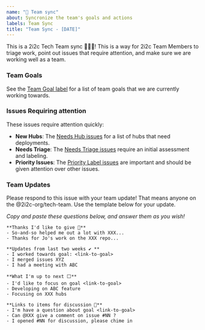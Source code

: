```yaml
---
name: "🙌 Team sync"
about: Syncronize the team's goals and actions
labels: Team Sync
title: "Team Sync - [DATE]"
---
```


This is a 2i2c Tech Team sync 🎉🎉🎉! This is a way for 2i2c Team Members to triage work, point out issues that require attention, and make sure we are working well as a team.

### Team Goals

See the [Team Goal label](https://github.com/2i2c-org/pilot-hubs/issues?q=is%3Aissue+is%3Aopen+sort%3Aupdated-desc+label%3Agoal) for a list of team goals that we are currently working towards.

### Issues Requiring attention

These issues require attention quickly:

- **New Hubs**: The [Needs Hub issues](https://github.com/2i2c-org/pilot-hubs/issues?q=is%3Aissue+is%3Aopen+sort%3Aupdated-desc+label%3A%22Needs+Hub%22) for a list of hubs that need deployments.
- **Needs Triage**: The [Needs Triage issues](https://github.com/2i2c-org/pilot/issues?q=is%3Aissue+is%3Aopen+sort%3Aupdated-desc+label%3Aneeds%3Atriage) require an initial assessment and labeling.
- **Priority Issues**: The [Priority Label issues](https://github.com/2i2c-org/pilot-hubs/issues?q=is%3Aissue+is%3Aopen+sort%3Aupdated-desc+label%3Apriority) are important and should be given attention over other issues.

### Team Updates

Please respond to this issue with your team update! That means anyone on the @2i2c-org/tech-team. Use the template below for your update.

_Copy and paste these questions below, and answer them as you wish!_

```
**Thanks I'd like to give 🙌**
- So-and-so helped me out a lot with XXX...
- Thanks for Jo's work on the XXX repo...

**Updates from last two weeks ✔ **
- I worked towards goal: <link-to-goal>
- I merged issues XYZ
- I had a meeting with ABC

**What I'm up to next ⬜**
- I'd like to focus on goal <link-to-goal>
- Developing on ABC feature
- Focusing on XXX hubs

**Links to items for discussion 💬**
- I'm have a question about goal <link-to-goal>
- Can @XXX give a comment on issue #NN ?
- I opened #NN for discussion, please chime in
```
